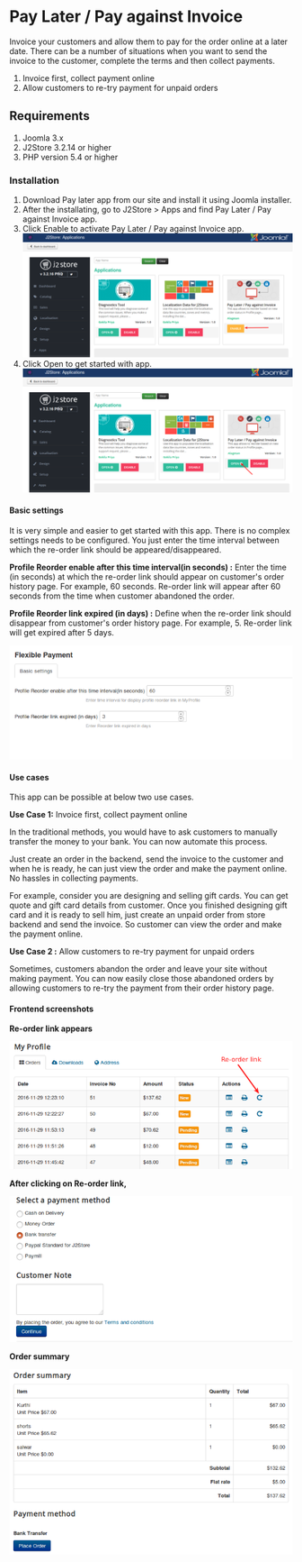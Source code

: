 # Pay Later / Pay against Invoice

Invoice your customers and allow them to pay for the order online at a later date. There can be a number of situations when you want to send the invoice to the customer, complete the terms and then collect payments.

1. Invoice first, collect payment online
2. Allow customers to re-try payment for unpaid orders

## Requirements

1. Joomla 3.x
2. J2Store 3.2.14 or higher
3. PHP version 5.4 or higher

### Installation

1. Download Pay later app from our site and install it using Joomla installer.
2. After the installating, go to J2Store > Apps and find Pay Later / Pay against Invoice app.
3. Click Enable to activate Pay Later / Pay against Invoice app. ![](./assets/images/flexible-payment-enable.png)
4. Click Open to get started with app. ![](./assets/images/flexible-payment-open.png)

#### Basic settings

It is very simple and easier to get started with this app. There is no complex settings needs to be configured. You just enter the time interval between which the re-order link should be appeared/disappeared.

**Profile Reorder enable after this time interval(in seconds) :** Enter the time (in seconds) at which the re-order link should appear on customer's order history page. For example, 60 seconds. Re-order link will appear after 60 seconds from the time when customer abandoned the order.

**Profile Reorder link expired (in days) :** Define when the re-order link should disappear from customer's order history page. For example, 5\. Re-order link will get expired after 5 days.

![](./assets/images/flexible-payment-settings.png)

#### Use cases

This app can be possible at below two use cases.

**Use Case 1:** Invoice first, collect payment online

In the traditional methods, you would have to ask customers to manually transfer the money to your bank. You can now automate this process.

Just create an order in the backend, send the invoice to the customer and when he is ready, he can just view the order and make the payment online. No hassles in collecting payments.

For example, consider you are designing and selling gift cards. You can get quote and gift card details from customer. Once you finished designing gift card and it is ready to sell him, just create an unpaid order from store backend and send the invoice. So customer can view the order and make the payment online.

**Use Case 2 :** Allow customers to re-try payment for unpaid orders

Sometimes, customers abandon the order and leave your site without making payment. You can now easily close those abandoned orders by allowing customers to re-try the payment from their order history page.

#### Frontend screenshots

**Re-order link appears**

![](./assets/images/flexible-payment-demo.png)

**After clicking on Re-order link,**

![](./assets/images/flexible-payment-step1.png)

**Order summary**

![](./assets/images/flexible-payment-step2.png)

